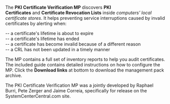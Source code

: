 The **PKI Certificate Verification MP** discovers **PKI Certificates** and **Certificate Revocation Lists** inside *computers' local certificate stores*. It helps preventing service interruptions caused by invalid certificates by alerting when: 

-- a certificate's lifetime is about to expire\
-- a certificate's lifetime has ended\
-- a certificate has become invalid because of a different reason\
-- a CRL has not been updated in a timely manner

The MP contains a full set of inventory reports to help you audit certificates. The included guide contains detailed instructions on how to configure the MP. Click the **Download links** at bottom to download the management pack archive.

The PKI Certificate Verification MP was a jointly developed by Raphael Burri, Pete Zerger and Jaime Correia, specifically for release on the SystemCenterCentral.com site.
